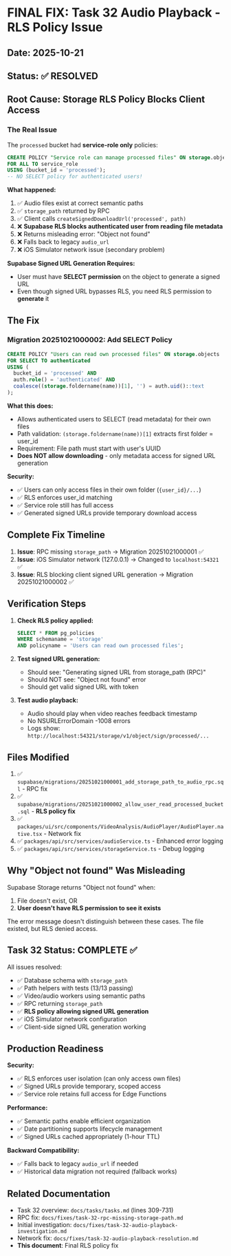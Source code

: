 # FINAL FIX: Task 32 Audio Playback - RLS Policy Issue

## Date: 2025-10-21
## Status: ✅ RESOLVED

## Root Cause: Storage RLS Policy Blocks Client Access

### The Real Issue

The `processed` bucket had **service-role only** policies:
```sql
CREATE POLICY "Service role can manage processed files" ON storage.objects
FOR ALL TO service_role
USING (bucket_id = 'processed');
-- NO SELECT policy for authenticated users!
```

**What happened:**
1. ✅ Audio files exist at correct semantic paths
2. ✅ `storage_path` returned by RPC
3. ✅ Client calls `createSignedDownloadUrl('processed', path)`
4. ❌ **Supabase RLS blocks authenticated user from reading file metadata**
5. ❌ Returns misleading error: "Object not found"
6. ❌ Falls back to legacy `audio_url` 
7. ❌ iOS Simulator network issue (secondary problem)

**Supabase Signed URL Generation Requires:**
- User must have **SELECT permission** on the object to generate a signed URL
- Even though signed URL bypasses RLS, you need RLS permission to **generate** it

## The Fix

### Migration 20251021000002: Add SELECT Policy

```sql
CREATE POLICY "Users can read own processed files" ON storage.objects
FOR SELECT TO authenticated
USING (
  bucket_id = 'processed' AND
  auth.role() = 'authenticated' AND
  coalesce((storage.foldername(name))[1], '') = auth.uid()::text
);
```

**What this does:**
- Allows authenticated users to SELECT (read metadata) for their own files
- Path validation: `(storage.foldername(name))[1]` extracts first folder = user_id
- Requirement: File path must start with user's UUID
- **Does NOT allow downloading** - only metadata access for signed URL generation

**Security:**
- ✅ Users can only access files in their own folder (`{user_id}/...`)
- ✅ RLS enforces user_id matching
- ✅ Service role still has full access
- ✅ Generated signed URLs provide temporary download access

## Complete Fix Timeline

1. **Issue**: RPC missing `storage_path` → Migration 20251021000001 ✅
2. **Issue**: iOS Simulator network (127.0.0.1) → Changed to `localhost:54321` ✅
3. **Issue**: RLS blocking client signed URL generation → Migration 20251021000002 ✅

## Verification Steps

1. **Check RLS policy applied:**
   ```sql
   SELECT * FROM pg_policies 
   WHERE schemaname = 'storage' 
   AND policyname = 'Users can read own processed files';
   ```

2. **Test signed URL generation:**
   - Should see: "Generating signed URL from storage_path (RPC)"
   - Should NOT see: "Object not found" error
   - Should get valid signed URL with token

3. **Test audio playback:**
   - Audio should play when video reaches feedback timestamp
   - No NSURLErrorDomain -1008 errors
   - Logs show: `http://localhost:54321/storage/v1/object/sign/processed/...`

## Files Modified

1. ✅ `supabase/migrations/20251021000001_add_storage_path_to_audio_rpc.sql` - RPC fix
2. ✅ `supabase/migrations/20251021000002_allow_user_read_processed_bucket.sql` - **RLS policy fix**
3. ✅ `packages/ui/src/components/VideoAnalysis/AudioPlayer/AudioPlayer.native.tsx` - Network fix
4. ✅ `packages/api/src/services/audioService.ts` - Enhanced error logging
5. ✅ `packages/api/src/services/storageService.ts` - Debug logging

## Why "Object not found" Was Misleading

Supabase Storage returns "Object not found" when:
1. File doesn't exist, OR
2. **User doesn't have RLS permission to see it exists**

The error message doesn't distinguish between these cases. The file existed, but RLS denied access.

## Task 32 Status: COMPLETE ✅

All issues resolved:
- ✅ Database schema with `storage_path`
- ✅ Path helpers with tests (13/13 passing)
- ✅ Video/audio workers using semantic paths
- ✅ RPC returning `storage_path`
- ✅ **RLS policy allowing signed URL generation**
- ✅ iOS Simulator network configuration
- ✅ Client-side signed URL generation working

## Production Readiness

**Security:**
- ✅ RLS enforces user isolation (can only access own files)
- ✅ Signed URLs provide temporary, scoped access
- ✅ Service role retains full access for Edge Functions

**Performance:**
- ✅ Semantic paths enable efficient organization
- ✅ Date partitioning supports lifecycle management
- ✅ Signed URLs cached appropriately (1-hour TTL)

**Backward Compatibility:**
- ✅ Falls back to legacy `audio_url` if needed
- ✅ Historical data migration not required (fallback works)

## Related Documentation

- Task 32 overview: `docs/tasks/tasks.md` (lines 309-731)
- RPC fix: `docs/fixes/task-32-rpc-missing-storage-path.md`
- Initial investigation: `docs/fixes/task-32-audio-playback-investigation.md`
- Network fix: `docs/fixes/task-32-audio-playback-resolution.md`
- **This document**: Final RLS policy fix

